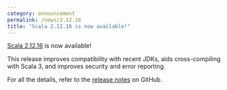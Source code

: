 ```yaml
---
category: announcement
permalink: /news/2.12.16
title: "Scala 2.12.16 is now available!"
---
```

[Scala 2.12.16](https://github.com/scala/scala/releases/tag/v2.12.16) is now available!

This release improves compatibility with recent JDKs,
aids cross-compiling with Scala 3,
and improves security and error reporting.

For all the details, refer to the [release notes](https://github.com/scala/scala/releases/tag/v2.12.16) on GitHub.
